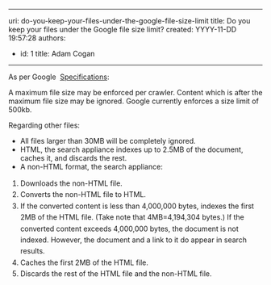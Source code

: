 

---
uri: do-you-keep-your-files-under-the-google-file-size-limit
title: Do you keep your files under the Google file size limit?
created: YYYY-11-DD 19:57:28
authors:
  - id: 1
    title: Adam Cogan
---




<span class='intro'> <p>​As per Google &#160;<a href="https&#58;//support.google.com/gsa/answer/4411411#settings" target="_blank">Specifications</a>&#58;</p><p class="ssw15-rteElement-Reference">A maximum file size may be enforced per crawler. Content which is after the maximum file size may be ignored. Google currently enforces a size limit of 500kb.</p> </span>

<p>Regarding other files&#58;</p><ul><li>All files larger than 30MB will be completely ignored.</li><li>HTML, the search appliance indexes up to 2.5MB of the document, caches it, and discards the rest.</li><li>A non-HTML format, the search appliance&#58;</li></ul><span style="line-height&#58;1.6;"><ol><li><span style="line-height&#58;1.6;">Downloads the non-HTML file.</span><br></li><li><span style="line-height&#58;1.6;">Converts the non-HTML file to HTML.</span><br></li><li><span style="line-height&#58;1.6;">If the converted content is less than 4,000,000 bytes, indexes the first 2MB of the HTML file. (Take note that 4MB=4,194,304 bytes.) If the converted content exceeds 4,000,000 bytes, the document is not indexed. However, the document and a link to it do appear in search results.</span></li><li><span style="line-height&#58;1.6;">Caches the first 2MB of the HTML file.</span></li><li><span style="line-height&#58;1.6;">Discards the rest of the HTML file and the non-HTML file.​</span></li></ol></span>


